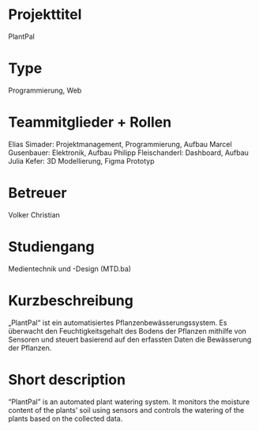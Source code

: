 # Projekttitel
PlantPal

# Type
Programmierung, Web

# Teammitglieder + Rollen
Elias Simader: Projektmanagement, Programmierung, Aufbau
Marcel Gusenbauer: Elektronik, Aufbau
Philipp Fleischanderl: Dashboard, Aufbau
Julia Kefer: 3D Modellierung, Figma Prototyp

# Betreuer
Volker Christian

# Studiengang
Medientechnik und -Design (MTD.ba)

# Kurzbeschreibung
„PlantPal“  ist ein automatisiertes Pflanzenbewässerungssystem.
Es überwacht den Feuchtigkeitsgehalt des Bodens der Pflanzen mithilfe von Sensoren und steuert basierend auf den erfassten Daten die Bewässerung der Pflanzen.

# Short description
“PlantPal” is an automated plant watering system.
It monitors the moisture content of the plants’ soil using sensors and controls the watering of the plants based on the collected data.
